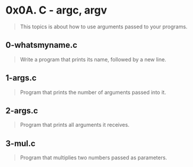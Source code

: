 # 0x0A. C - argc, argv
> This topics is about how to use arguments passed to your programs.

## 0-whatsmyname.c
> Write a program that prints its name, followed by a new line.

## 1-args.c
> Program that prints the number of arguments passed into it.

## 2-args.c
> Program that prints all arguments it receives.

## 3-mul.c
> Program that multiplies two numbers passed as parameters.
